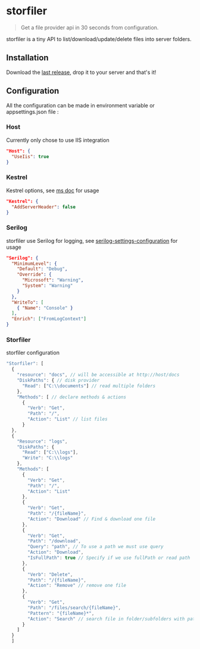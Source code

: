 # storfiler
> Get a file provider api in 30 seconds from configuration.

storfiler is a tiny API to list/download/update/delete files into server folders.

## Installation
Download the [last release](https://github.com/trenoncourt/storfiler/releases), drop it to your server and that's it!

## Configuration
All the configuration can be made in environment variable or appsettings.json file :

### Host
Currently only chose to use IIS integration
```json
"Host": {
  "UseIis": true
}
```

### Kestrel
Kestrel options, see [ms doc](https://docs.microsoft.com/fr-fr/dotnet/api/microsoft.aspnetcore.server.kestrel.core.kestrelserveroptions) for usage
```json
"Kestrel": {
  "AddServerHeader": false
}
```

### Serilog
storfiler use Serilog for logging, see [serilog-settings-configuration](https://github.com/serilog/serilog-settings-configuration) for usage
```json
"Serilog": {
  "MinimumLevel": {
    "Default": "Debug",
    "Override": {
      "Microsoft": "Warning",
      "System": "Warning"
    }
  },
  "WriteTo": [
    { "Name": "Console" }
  ],
  "Enrich": ["FromLogContext"]
}
```

### Storfiler
storfiler configuration
```javascript
"Storfiler": [
  {
    "resource": "docs", // will be accessible at http://host/docs
    "DiskPaths": { // disk provider 
      "Read": ["C:\\documents"] // read multiple folders
    },
    "Methods": [ // declare methods & actions
      {
        "Verb": "Get",
        "Path": "/",
        "Action": "List" // list files
      }
  },
  {
    "Resource": "logs",
    "DiskPaths": {
      "Read": ["C:\\logs"],
      "Write": "C:\\logs"
    },
    "Methods": [
      {
        "Verb": "Get",
        "Path": "/",
        "Action": "List"
      },
      {
        "Verb": "Get",
        "Path": "/{fileName}",
        "Action": "Download" // Find & download one file
      },
      {
        "Verb": "Get",
        "Path": "/download",
        "Query": "path", // To use a path we must use query
        "Action": "Download",
        "IsFullPath": true // Specify if we use fullPath or read path
      },
      {
        "Verb": "Delete",
        "Path": "/{fileName}",
        "Action": "Remove" // remove one file
      },
      {
        "Verb": "Get",
        "Path": "/files/search/{fileName}",
        "Pattern": "{fileName}*",
        "Action": "Search" // search file in folder/subfolders with pattern
      }
    ]
  }
  ]
```
